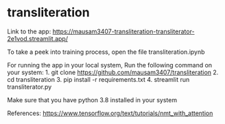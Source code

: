 # transliteration

Link to the app: https://mausam3407-transliteration-transliterator-2e1vod.streamlit.app/

To take a peek into training process, open the file transliteration.ipynb

For running the app in your local system, Run the following command on your system:
    1. git clone https://github.com/mausam3407/transliteration
    2. cd transliteration
    3. pip install -r requirements.txt
    4. streamlit run transliterator.py

Make sure that you have python 3.8 installed in your system

References:
    https://www.tensorflow.org/text/tutorials/nmt_with_attention